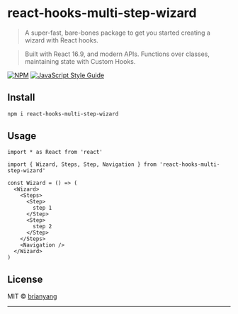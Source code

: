 # react-hooks-multi-step-wizard

> A super-fast, bare-bones package to get you started creating a wizard with React hooks.

> Built with React 16.9, and modern APIs. Functions over classes, maintaining state with Custom Hooks.

[![NPM](https://img.shields.io/npm/v/react-hooks-multi-step-wizard.svg)](https://www.npmjs.com/package/@by/react-hooks-multi-step-wizard) [![JavaScript Style Guide](https://img.shields.io/badge/code_style-standard-brightgreen.svg)](https://standardjs.com)

## Install

```bash
npm i react-hooks-multi-step-wizard
```

## Usage

```tsx
import * as React from 'react'

import { Wizard, Steps, Step, Navigation } from 'react-hooks-multi-step-wizard'

const Wizard = () => (
  <Wizard>
    <Steps>
      <Step>
        step 1
      </Step>
      <Step>
        step 2
      </Step>
    </Steps>
    <Navigation />
  </Wizard>
)
```


## License

MIT © [brianyang](https://github.com/brianyang)

---
